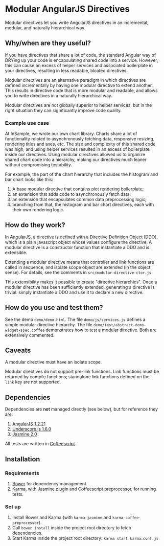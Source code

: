 # Modular AngularJS Directives

Modular directives let you write AngularJS directives in an incremental, modular, and naturally hierarchical way.


## Why/when are they useful?

If you have directives that share a lot of code, the standard Angular way of DRYing up your code is encapsulating shared code into a service. However, this can cause an excess of helper services and associated boilerplate in your directives, resulting in less readable, bloated directives.

Modular directives are an alternative paradigm in which directives are defined incrementally by having one modular directive to extend another. This results in directive code that is more modular and readable, and allows you to write directives in a naturally hierarchical way.

Modular directives are not globally superior to helper services, but in the right situation they can significantly improve code quality.


### Example use case

At InSample, we wrote our own chart library. Charts share a lot of functionality related to asynchronously fetching data, responsive resizing, rendering titles and axes, etc. The size and complexity of this shared code was high, and using helper services resulted in an excess of boilerplate inside our directives. Using modular directives allowed us to organize shared chart code into a hierarchy, making our directives much leaner without compromising testability.

For example, the part of the chart hierarchy that includes the histogram and bar chart looks like this:

1. A base modular directive that contains plot rendering boilerplate;
2. an extension that adds code to asynchronously fetch data;
3. an extension that encapsulates common data preprocessing logic;
4. branching from that, the histogram and bar chart directives, each with their own rendering logic.


## How do they work?

In AngularJS, a directive is defined with a [Directive Definition Object](https://docs.angularjs.org/api/ng/service/$compile) (DDO), which is a plain javascript object whose values configure the directive. A modular directive is a constructor function that instantiate a DDO and is extensible.

Extending a modular directive means that controller and link functions are called in sequence, and isolate scope object are extended (in the object sense). For details, see the comments in `src/modular-directive-ctor.js`.

This extensibility makes it possible to create "directive hierarchies". Once a modular directive has been sufficiently extended, generating a directive is trivial: simply instantiate a DDO and use it to declare a new directive.


## How do you use and test them?

See the demo `demo/demo.html`. The file `demo/js/services.js` defines a simple modular directive hierarchy. The file `demo/test/abstract-demo-widget-spec.coffee` demonstrates how to test a modular directive. Both are extensively commented.


## Caveats

A modular directive must have an isolate scope.

Modular directives do not support pre-link functions. Link functions must be returned by compile
functions; standalone link functions defined on the `link` key are not supported.

## Dependencies

Dependencies are **not** managed directly (see below), but for reference they are:

1. [AngularJS 1.2.21](http://angularjs.org/)
2. [Underscore.js 1.6.0](http://underscorejs.org/)
3. [Jasmine 2.0](http://jasmine.github.io/)

All tests are written in [Coffeescript](http://coffeescript.org/).

## Installation

### Requirements

1. [Bower](http://www.bower.io) for dependency management.
2. [Karma](http://karma-runner.github.io/), with Jasmine plugin and Coffeescript preprocessor, for running tests.

### Set up

1. Install Bower and Karma (with `karma-jasmine` and `karma-coffee-preprocessor`).
2. Call `bower install` inside the project root directory to fetch dependencies.
3. Start Karma inside the project root directory: `karma start karma.conf.js`
